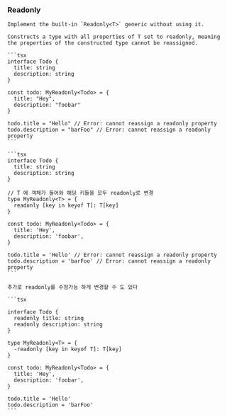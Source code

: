 ### **Readonly**

    Implement the built-in `Readonly<T>` generic without using it.

    Constructs a type with all properties of T set to readonly, meaning the properties of the constructed type cannot be reassigned.

    ```tsx
    interface Todo {
      title: string
      description: string
    }

    const todo: MyReadonly<Todo> = {
      title: "Hey",
      description: "foobar"
    }

    todo.title = "Hello" // Error: cannot reassign a readonly property
    todo.description = "barFoo" // Error: cannot reassign a readonly property
    ```

    ```tsx
    interface Todo {
      title: string
      description: string
    }

    // T 에 객체가 들어와 해당 키들을 모두 readonly로 변경
    type MyReadonly<T> = {
      readonly [key in keyof T]: T[key]
    }

    const todo: MyReadonly<Todo> = {
      title: 'Hey',
      description: 'foobar',
    }

    todo.title = 'Hello' // Error: cannot reassign a readonly property
    todo.description = 'barFoo' // Error: cannot reassign a readonly property
    ```

    추가로 readonly를 수정가능 하게 변경할 수 도 있다

    ```tsx

    interface Todo {
      readonly title: string
      readonly description: string
    }

    type MyReadonly<T> = {
      -readonly [key in keyof T]: T[key]
    }

    const todo: MyReadonly<Todo> = {
      title: 'Hey',
      description: 'foobar',
    }

    todo.title = 'Hello'
    todo.description = 'barFoo'
    ```
